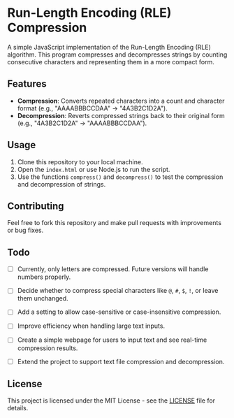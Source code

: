# Run-Length Encoding (RLE) Compression

A simple JavaScript implementation of the Run-Length Encoding (RLE) algorithm. This program compresses and decompresses strings by counting consecutive characters and representing them in a more compact form.

## Features
- **Compression**: Converts repeated characters into a count and character format (e.g., "AAAABBBCCDAA" → "4A3B2C1D2A").
- **Decompression**: Reverts compressed strings back to their original form (e.g., "4A3B2C1D2A" → "AAAABBBCCDAA").

## Usage
1. Clone this repository to your local machine.
2. Open the `index.html` or use Node.js to run the script.
3. Use the functions `compress()` and `decompress()` to test the compression and decompression of strings.

## Contributing
Feel free to fork this repository and make pull requests with improvements or bug fixes.
 
## Todo

- [ ] Currently, only letters are compressed. Future versions will handle numbers properly.
- [ ] Decide whether to compress special characters like `@`, `#`, `$`, `!`, or leave them unchanged.
- [ ] Add a setting to allow case-sensitive or case-insensitive compression.
- [ ] Improve efficiency when handling large text inputs.
- [ ] Create a simple webpage for users to input text and see real-time compression results.
- [ ] Extend the project to support text file compression and decompression.


## License
This project is licensed under the MIT License - see the [LICENSE](LICENSE) file for details.